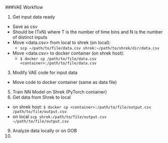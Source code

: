 ###VAE Workflow
1. Get input data ready
  * Save as csv
  * Should be (TxN) where T is the number of time bins and N is the number of distinct inputs
  * Move <data.csv> from local to shrek (on local):
    * `scp ~/path/to/file/data.csv shrek:~/path/to/shrek/dir/data.csv`
  * Move <data.csv> to docker container (on shrek host):
    * `$ docker cp /path/to/file/data.csv <container>:/path/to/file/data.csv`
3. Modify VAE code for input data
  * Move code to docker container (same as data file)
5. Train NN Model on Shrek (PyTorch container)
7. Get data from Shrek to local 
  * on shrek host: `$ docker cp <container>:/path/to/file/output.csv /path/to/file/output.csv`
  * on local `scp shrek:/path/to/file/output.csv ~/path/to/file/output.csv`
9. Analyze data locally or on GOB
10. 

